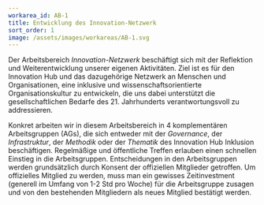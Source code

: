 ```yaml
---
workarea_id: AB-1
title: Entwicklung des Innovation-Netzwerk
sort_order: 1
image: /assets/images/workareas/AB-1.svg
---
```

Der Arbeitsbereich *Innovation-Netzwerk* beschäftigt sich mit der Reflektion und Weiterentwicklung unserer eigenen Aktivitäten. Ziel ist es für den Innovation Hub und das dazugehörige Netzwerk an Menschen und Organisationen, eine inklusive und wissenschaftsorientierte Organisationskultur zu entwickeln, die uns dabei unterstützt die gesellschaftlichen Bedarfe des 21. Jahrhunderts verantwortungsvoll zu addressieren. 

Konkret arbeiten wir in diesem Arbeitsbereich in 4 komplementären Arbeitsgruppen (AGs), die sich entweder mit der *Governance*, der *Infrastruktur*, der *Methodik* oder der *Thematik* des Innovation Hub Inklusion beschäftigen. Regelmäßige und öffentliche Treffen erlauben einen schnellen Einstieg in die Arbeitsgruppen. Entscheidungen in den Arbeitsgruppen werden grundsätzlich durch Konsent der offiziellen Mitglieder getroffen. Um offizielles Mitglied zu werden, muss man ein gewisses Zeitinvestment (generell im Umfang von 1-2 Std pro Woche) für die Arbeitsgruppe zusagen und von den bestehenden Mitgliedern als neues Mitglied bestätigt werden.
